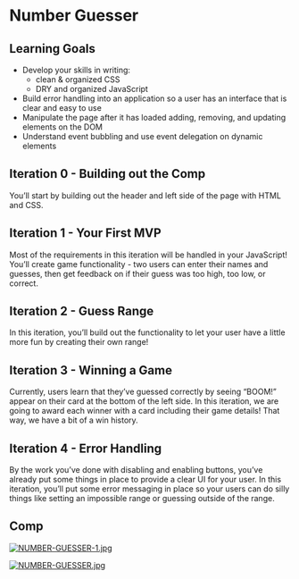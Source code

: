# Number Guesser



## Learning Goals
* Develop your skills in writing:
  * clean & organized CSS
  * DRY and organized JavaScript
* Build error handling into an application so a user has an interface that is clear and easy to use
* Manipulate the page after it has loaded adding, removing, and updating elements on the DOM
* Understand event bubbling and use event delegation on dynamic elements

## Iteration 0 - Building out the Comp

You’ll start by building out the header and left side of the page with HTML and CSS.

## Iteration 1 - Your First MVP

Most of the requirements in this iteration will be handled in your JavaScript! You’ll create game functionality - two users can enter their names and guesses, then get feedback on if their guess was too high, too low, or correct.

## Iteration 2 - Guess Range

In this iteration, you’ll build out the functionality to let your user have a little more fun by creating their own range!

## Iteration 3 - Winning a Game

Currently, users learn that they’ve guessed correctly by seeing “BOOM!” appear on their card at the bottom of the left side. In this iteration, we are going to award each winner with a card including their game details! That way, we have a bit of a win history.

## Iteration 4 - Error Handling

By the work you’ve done with disabling and enabling buttons, you’ve already put some things in place to provide a clear UI for your user. In this iteration, you’ll put some error messaging in place so your users can do silly things like setting an impossible range or guessing outside of the range.
  
## Comp
[![NUMBER-GUESSER-1.jpg](https://i.postimg.cc/G2fhsKm9/NUMBER-GUESSER-1.jpg)](https://postimg.cc/cgQNpQYN)

[![NUMBER-GUESSER.jpg](https://i.postimg.cc/Y21CS6w2/NUMBER-GUESSER.jpg)](https://postimg.cc/jCSbgJ5B)
